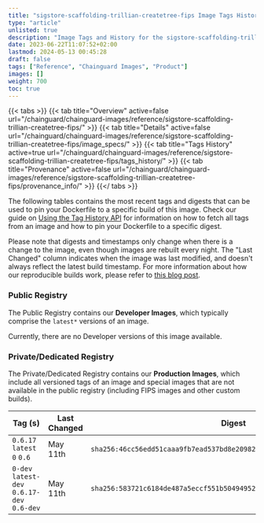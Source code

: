 ```yaml
---
title: "sigstore-scaffolding-trillian-createtree-fips Image Tags History"
type: "article"
unlisted: true
description: "Image Tags and History for the sigstore-scaffolding-trillian-createtree-fips Chainguard Image"
date: 2023-06-22T11:07:52+02:00
lastmod: 2024-05-13 00:45:28
draft: false
tags: ["Reference", "Chainguard Images", "Product"]
images: []
weight: 700
toc: true
---
```


{{< tabs >}}
{{< tab title="Overview" active=false url="/chainguard/chainguard-images/reference/sigstore-scaffolding-trillian-createtree-fips/" >}}
{{< tab title="Details" active=false url="/chainguard/chainguard-images/reference/sigstore-scaffolding-trillian-createtree-fips/image_specs/" >}}
{{< tab title="Tags History" active=true url="/chainguard/chainguard-images/reference/sigstore-scaffolding-trillian-createtree-fips/tags_history/" >}}
{{< tab title="Provenance" active=false url="/chainguard/chainguard-images/reference/sigstore-scaffolding-trillian-createtree-fips/provenance_info/" >}}
{{</ tabs >}}

The following tables contains the most recent tags and digests that can be used to pin your Dockerfile to a specific build of this image. Check our guide on [Using the Tag History API](/chainguard/chainguard-images/using-the-tag-history-api/) for information on how to fetch all tags from an image and how to pin your Dockerfile to a specific digest.

Please note that digests and timestamps only change when there is a change to the image, even though images are rebuilt every night. The "Last Changed" column indicates when the image was last modified, and doesn't always reflect the latest build timestamp. For more information about how our reproducible builds work, please refer to [this blog post](https://www.chainguard.dev/unchained/reproducing-chainguards-reproducible-image-builds).

### Public Registry
The Public Registry contains our **Developer Images**, which typically comprise the `latest*` versions of an image.

Currently, there are no Developer versions of this image available.

### Private/Dedicated Registry
The Private/Dedicated Registry contains our **Production Images**, which include all versioned tags of an image and special images that are not available in the public registry (including FIPS images and other custom builds).

| Tag (s)                                      | Last Changed | Digest                                                                    |
|----------------------------------------------|--------------|---------------------------------------------------------------------------|
|  `0.6.17` `latest` `0` `0.6`                 | May 11th     | `sha256:46cc56edd51caaa9fb7ead537bd8e209827e92d31791c2dfb756dfe5f2c2cf41` |
|  `0-dev` `latest-dev` `0.6.17-dev` `0.6-dev` | May 11th     | `sha256:583721c6184de487a5eccf551b50494952a9c8d9721cda1ebf5129a682189b07` |

